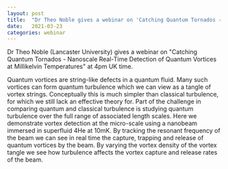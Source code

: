 ```yaml
---
layout: post
title:  "Dr Theo Noble gives a webinar on 'Catching Quantum Tornados - Nanoscale Real-Time Detection of Quantum Vortices at Millikelvin Temperatures'"
date:   2021-03-23
categories: webinar
---
```

Dr Theo Noble (Lancaster University) gives a webinar on "Catching Quantum Tornados - Nanoscale Real-Time Detection of Quantum Vortices at Millikelvin Temperatures" at 4pm UK time.

Quantum vortices are string-like defects in a quantum fluid. Many such vortices can form quantum turbulence which we can view as a tangle of vortex strings. Conceptually this is much simpler than classical turbulence, for which we still lack an effective theory for. Part of the challenge in comparing quantum and classical turbulence is studying quantum turbulence over the full range of associated length scales. Here we demonstrate vortex detection at the micro-scale using a nanobeam immersed in superfluid 4He at 10mK. By tracking the resonant frequency of the beam we can see in real time the capture, trapping and release of quantum vortices by the beam. By varying the vortex density of the vortex tangle we see how turbulence affects the vortex capture and release rates of the beam. 


